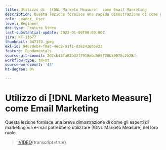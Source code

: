 ```yaml
---
title: Utilizzo di  [!DNL Marketo Measure]  come Email Marketing
description: Questa lezione fornisce una rapida dimostrazione di come gli esperti di marketing e-mail potrebbero utilizzare  [!DNL Marketo Measure]  nel loro ruolo.
role: Leader, User
level: Beginner
doc-type: Feature Video
last-substantial-update: 2023-01-06T00:00:00Z
jira: KT-11677
thumbnail: 347170.jpeg
exl-id: 9487deb4-f0ac-4ec2-a1f1-d3e24260be23
feature: Fundamentals
source-git-commit: 262cb13fa02b32f7918ebd569720b80078c2b28d
workflow-type: tm+mt
source-wordcount: '44'
ht-degree: 0%

---
```


# Utilizzo di [!DNL Marketo Measure] come Email Marketing

Questa lezione fornisce una breve dimostrazione di come gli esperti di marketing via e-mail potrebbero utilizzare [!DNL Marketo Measure] nel loro ruolo.

>[!VIDEO](https://video.tv.adobe.com/v/347170/?learn=on){transcript=true}
